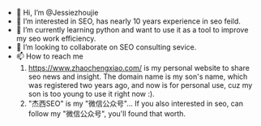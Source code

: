 - 👋 Hi, I’m @Jessiezhoujie
- 👀 I’m interested in SEO, has nearly 10 years experience in seo feild.
- 🌱 I’m currently learning python and want to use it as a tool to improve my seo work efficiency.
- 💞️ I’m looking to collaborate on SEO consulting sevice.
- 📫 How to reach me 
  1. https://www.zhaochengxiao.com/ is my personal website to share seo news and insight. The domain name is my son's name, which was registered two years ago, and now is for personal use, cuz my son is too young to use it right now :).
  2. "杰西SEO" is my "微信公众号"...
  If you also interested in seo, can follow my "微信公众号", you'll found that worth.

<!---
Jessiezhoujie/Jessiezhoujie is a ✨ special ✨ repository because its `README.md` (this file) appears on your GitHub profile.
You can click the Preview link to take a look at your changes.
--->
